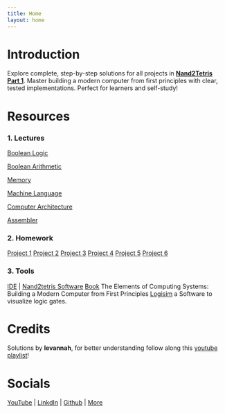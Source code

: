 ```yaml
---
title: Home
layout: home
---
```

# Introduction
Explore complete, step-by-step solutions for all projects in **[Nand2Tetris Part 1](https://www.nand2tetris.org/)**.
Master building a modern computer from first principles with clear, tested implementations. 
Perfect for learners and self-study!

# Resources
### 1. Lectures 

[Boolean Logic](https://drive.google.com/file/d/1MY1buFHo_Wx5DPrKhCNSA2cm5ltwFJzM/view)

[Boolean Arithmetic](https://drive.google.com/file/d/1ie9s3GjM2TrvL7PrEZJ00gEwezgNLOBm/view)

[Memory](https://drive.google.com/file/d/1boFooygPrxMX-AxzogFYIZ-8QsZiDz96/view) 

[Machine Language](https://drive.google.com/file/d/1HxjPmIZkFHl-BVW3qoz8eD9dqEuEyuBI/view)

[Computer Architecture](https://drive.google.com/file/d/1Z_fxYmmRNXTkAzmZ6YMoX9NXZIRVCKiw/view)

[Assembler](https://drive.google.com/file/d/1uKGRMnL-gqk9DsgeN50z0EpHoSMWe6F5/view)


### 2. Homework

[Project 1](https://drive.google.com/file/d/17Rt3z7_OvpoQNlM6xtmC67Rn3blgM4W5/view) 
[Project 2](https://drive.google.com/file/d/17SzlbKXl0kc5BHsKsKMrOlx-EEpWvq7g/view) 
[Project 3](https://drive.google.com/file/d/1ArUW8mkh4Kax-2TXGRpjPWuHf70u6_TJ/view) 
[Project 4](https://drive.google.com/file/d/1orGwC3o74vGv_rk-FDwoJGVvTxWGuQOC/view) 
[Project 5](https://drive.google.com/file/d/1CJ1ymH6xdC5Z-Da8G0tqowaoOXq1cdbU/view) 
[Project 6](https://drive.google.com/file/d/1CITliwTJzq19ibBF5EeuNBZ3MJ01dKoI/view)

### 3. Tools

[IDE](https://nand2tetris.github.io/web-ide/chip) | [Nand2tetris Software](https://drive.google.com/open?id=1IkIR8Pwq3PY49QgXpUJOkUUVht-TKIET&usp=drive_fs)
[Book](https://www.amazon.com/Elements-Computing-Systems-Building-Principles/dp/0262640686/ref=ed_oe_p) The Elements of Computing Systems: Building a Modern Computer from First Principles
[Logisim](https://sourceforge.net/projects/circuit/) a Software to visualize logic gates.

# Credits
Solutions by **levannah**, for better understanding follow along this [youtube playlist](URL)!

# Socials

[YouTube](https://www.youtube.com/@levannahonline) | [LinkdIn](https://www.linkedin.com/in/levannah?utm_source=share&utm_campaign=share_via&utm_content=profile&utm_medium=android_app) | [Github](https://github.com//levannahonline) | [More](https://linktr.ee/levannah)